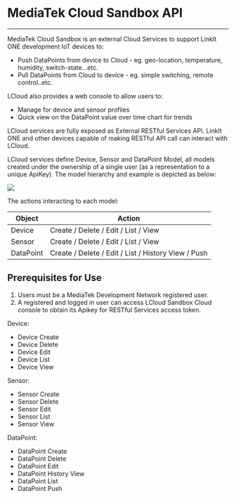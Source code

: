 # MediaTek Cloud Sandbox API

* * *

MediaTek Cloud Sandbox is an external Cloud Services to support LinkIt ONE development IoT devices to:
- Push DataPoints from device to Cloud - eg. geo-location, temperature, humidity, switch-state...etc.
- Pull DataPoints from Cloud to device - eg. simple switching, remote control..etc.

LCloud also provides a web console to allow users to:

- Manage for device and sensor profiles
- Quick view on the DataPoint value over time chart for trends

LCloud services are fully exposed as External RESTful Services API. LinkIt ONE and other devices capable of making RESTful API call can interact with LCloud.

LCloud services define Device, Sensor and DataPoint Model, all models created under the ownership of a single user (as a representation to a unique ApiKey). The model hierarchy and example is depicted as below:

![](https://documentation.mediatek.com/download/attachments/3409693/image2014-6-24%2010%3A32%3A1.png?version=1&modificationDate=1403577106000&api=v2)

The actions interacting to each model:

| Object| Action|
| --- | --- |
| Device | Create / Delete / Edit / List / View |
| Sensor | Create / Delete / Edit / List / View |
| DataPoint | Create / Delete / Edit / List / History View / Push |

## Prerequisites for Use

1. Users must be a MediaTek Development Network registered user.
2. A registered and logged in user can access LCloud Sandbox Cloud console  to obtain its Apikey for RESTful Services access token.

Device:
- Device Create
- Device Delete
- Device Edit
- Device List
- Device View

Sensor:
- Sensor Create
- Sensor Delete
- Sensor Edit
- Sensor List
- Sensor View

DataPoint:
- DataPoint Create
- DataPoint Delete
- DataPoint Edit
- DataPoint History View
- DataPoint List
- DataPoint Push
